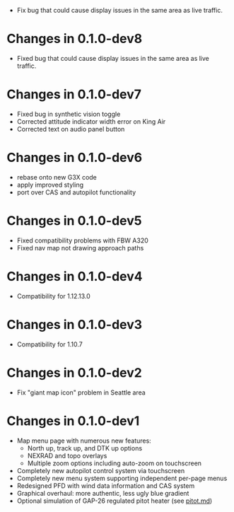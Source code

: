 * Fix bug that could cause display issues in the same area as live traffic.
# Changes in 0.1.0-dev8
* Fixed bug that could cause display issues in the same area as live traffic.

# Changes in 0.1.0-dev7

* Fixed bug in synthetic vision toggle
* Corrected attitude indicator width error on King Air
* Corrected text on audio panel button

# Changes in 0.1.0-dev6

* rebase onto new G3X code
* apply improved styling
* port over CAS and autopilot functionality
# Changes in 0.1.0-dev5

* Fixed compatibility problems with FBW A320
* Fixed nav map not drawing approach paths

# Changes in 0.1.0-dev4

* Compatibility for 1.12.13.0

# Changes in 0.1.0-dev3

* Compatibility for 1.10.7

# Changes in 0.1.0-dev2

* Fix "giant map icon" problem in Seattle area

# Changes in 0.1.0-dev1

* Map menu page with numerous new features:
  * North up, track up, and DTK up options
  * NEXRAD and topo overlays
  * Multiple zoom options including auto-zoom on touchscreen
* Completely new autopilot control system via touchscreen
* Completely new menu system supporting independent per-page menus
* Redesigned PFD with wind data information and CAS system
* Graphical overhaul: more authentic, less ugly blue gradient
* Optional simulation of GAP-26 regulated pitot heater (see [pitot.md](pitot.md))
